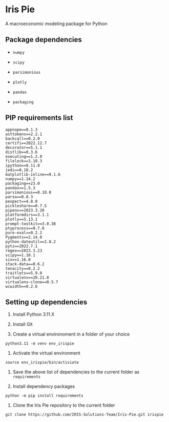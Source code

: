 # Iris Pie

A macroeconomic modeling package for Python


## Package dependencies

* `numpy`

* `scipy`

* `parsimonious`

* `plotly`

* `pandas` 

* `packaging` 


## PIP requirements list

```
appnope==0.1.3
asttokens==2.2.1
backcall==0.2.0
certifi==2022.12.7
decorator==5.1.1
distlib==0.3.6
executing==1.2.0
filelock==3.10.3
ipython==8.11.0
jedi==0.18.2
matplotlib-inline==0.1.6
numpy==1.24.2
packaging==23.0
pandas==1.5.3
parsimonious==0.10.0
parso==0.8.3
pexpect==4.8.0
pickleshare==0.7.5
pipenv==2023.3.20
platformdirs==3.1.1
plotly==5.13.1
prompt-toolkit==3.0.38
ptyprocess==0.7.0
pure-eval==0.2.2
Pygments==2.14.0
python-dateutil==2.8.2
pytz==2022.7.1
regex==2023.3.23
scipy==1.10.1
six==1.16.0
stack-data==0.6.2
tenacity==8.2.2
traitlets==5.9.0
virtualenv==20.21.0
virtualenv-clone==0.5.7
wcwidth==0.2.6
```

## Setting up dependencies

1. Install Python 3.11.X

1. Install Git

1. Create a virtual environoment in a folder of your choice

```
python3.11 -m venv env_irispie
```

1. Activate the virtual environment

```
source env_irispie/bin/activiate
```

1. Save the above list of dependencies to the current folder as `requirements`

1. Install dependency packages

```
python -m pip install requirements
```

1. Clone the Iris Pie repository to the current folder

```
git clone https://github.com/IRIS-Solutions-Team/Iris-Pie.git irispie
```


